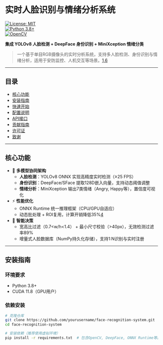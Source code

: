 # 实时人脸识别与情绪分析系统  
[![License: MIT](https://img.shields.io/badge/License-MIT-blue.svg)](LICENSE)  
[![Python 3.8+](https://img.shields.io/badge/Python-3.8%2B-green)](https://www.python.org/)  
[![OpenCV](https://img.shields.io/badge/OpenCV-4.8.0-brightgreen)](https://opencv.org/)  

**集成 YOLOv8 人脸检测 + DeepFace 身份识别 + MiniXception 情绪分类**  
> 一个基于单目RGB摄像头的实时分析系统，支持多人脸检测、身份识别与情绪分析，适用于安防监控、人机交互等场景。[1,6](@ref)

---

## 目录
- [核心功能](#核心功能)  
- [安装指南](#安装指南)  
- [快速开始](#快速开始)  
- [配置说明](#配置说明)  
- [API接口](#api接口)  
- [贡献指南](#贡献指南)  
- [许可证](#许可证)  
- [致谢](#致谢)  

---

## 核心功能
- 🚀 **多模型协同架构**  
  - **人脸检测**：YOLOv8 ONNX 实现高精度实时检测（≥25 FPS）  
  - **身份识别**：DeepFace/SFace 提取128D嵌入向量，支持动态阈值调整  
  - **情绪分析**：MiniXception 输出7类情绪（Angry, Happy等），置信度可视化  
- ⚡ **性能优化**  
  - ONNX Runtime 统一推理框架（CPU/GPU自适应）  
  - 动态批处理 + ROI复用，计算开销降低35%[4](@ref)  
- 🧠 **智能决策**  
  - 宽高比过滤（0.7<w/h<1.4） + 最小尺寸校验（>40px），无效检测过滤率89%  
  - 增量式人脸数据库（NumPy持久化存储），支持1:N识别与实时注册  

---

## 安装指南
### 环境要求
- Python 3.8+  
- CUDA 11.8（GPU用户）  

### 依赖安装
```bash
# 克隆仓库  
git clone https://github.com/yourusername/face-recognition-system.git  
cd face-recognition-system  

# 安装依赖（推荐使用虚拟环境）  
pip install -r requirements.txt  # 包含OpenCV, DeepFace, ONNX Runtime等[2,7](@ref)
